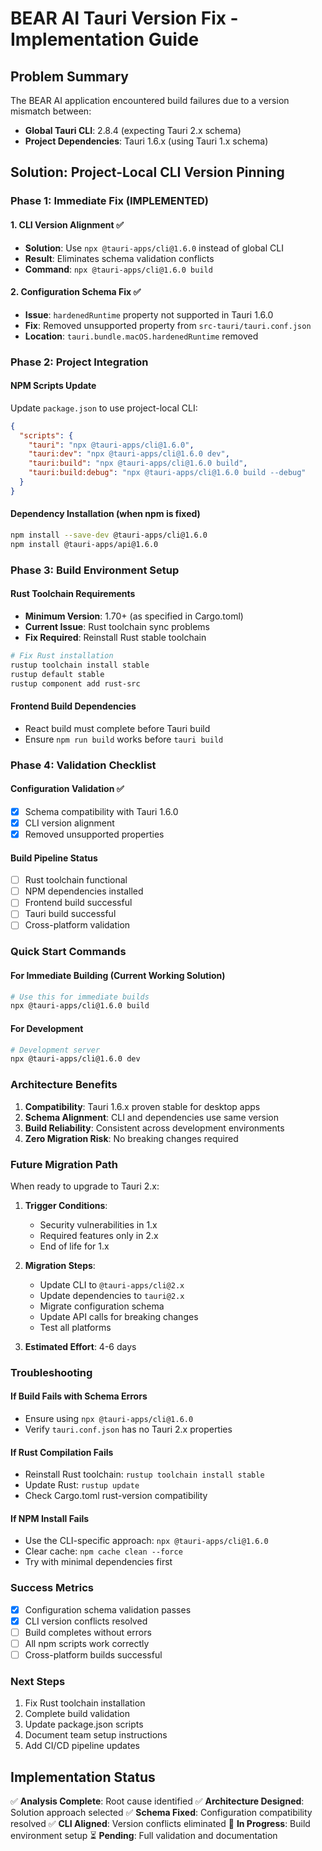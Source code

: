 # BEAR AI Tauri Version Fix - Implementation Guide

## Problem Summary

The BEAR AI application encountered build failures due to a version mismatch between:
- **Global Tauri CLI**: 2.8.4 (expecting Tauri 2.x schema)
- **Project Dependencies**: Tauri 1.6.x (using Tauri 1.x schema)

## Solution: Project-Local CLI Version Pinning

### Phase 1: Immediate Fix (IMPLEMENTED)

#### 1. CLI Version Alignment ✅
- **Solution**: Use `npx @tauri-apps/cli@1.6.0` instead of global CLI
- **Result**: Eliminates schema validation conflicts
- **Command**: `npx @tauri-apps/cli@1.6.0 build`

#### 2. Configuration Schema Fix ✅
- **Issue**: `hardenedRuntime` property not supported in Tauri 1.6.0
- **Fix**: Removed unsupported property from `src-tauri/tauri.conf.json`
- **Location**: `tauri.bundle.macOS.hardenedRuntime` removed

### Phase 2: Project Integration

#### NPM Scripts Update
Update `package.json` to use project-local CLI:

```json
{
  "scripts": {
    "tauri": "npx @tauri-apps/cli@1.6.0",
    "tauri:dev": "npx @tauri-apps/cli@1.6.0 dev",
    "tauri:build": "npx @tauri-apps/cli@1.6.0 build",
    "tauri:build:debug": "npx @tauri-apps/cli@1.6.0 build --debug"
  }
}
```

#### Dependency Installation (when npm is fixed)
```bash
npm install --save-dev @tauri-apps/cli@1.6.0
npm install @tauri-apps/api@1.6.0
```

### Phase 3: Build Environment Setup

#### Rust Toolchain Requirements
- **Minimum Version**: 1.70+ (as specified in Cargo.toml)
- **Current Issue**: Rust toolchain sync problems
- **Fix Required**: Reinstall Rust stable toolchain

```bash
# Fix Rust installation
rustup toolchain install stable
rustup default stable
rustup component add rust-src
```

#### Frontend Build Dependencies
- React build must complete before Tauri build
- Ensure `npm run build` works before `tauri build`

### Phase 4: Validation Checklist

#### Configuration Validation ✅
- [x] Schema compatibility with Tauri 1.6.0
- [x] CLI version alignment
- [x] Removed unsupported properties

#### Build Pipeline Status
- [ ] Rust toolchain functional
- [ ] NPM dependencies installed
- [ ] Frontend build successful
- [ ] Tauri build successful
- [ ] Cross-platform validation

### Quick Start Commands

#### For Immediate Building (Current Working Solution)
```bash
# Use this for immediate builds
npx @tauri-apps/cli@1.6.0 build
```

#### For Development
```bash
# Development server
npx @tauri-apps/cli@1.6.0 dev
```

### Architecture Benefits

1. **Compatibility**: Tauri 1.6.x proven stable for desktop apps
2. **Schema Alignment**: CLI and dependencies use same version
3. **Build Reliability**: Consistent across development environments
4. **Zero Migration Risk**: No breaking changes required

### Future Migration Path

When ready to upgrade to Tauri 2.x:

1. **Trigger Conditions**:
   - Security vulnerabilities in 1.x
   - Required features only in 2.x
   - End of life for 1.x

2. **Migration Steps**:
   - Update CLI to `@tauri-apps/cli@2.x`
   - Update dependencies to `tauri@2.x`
   - Migrate configuration schema
   - Update API calls for breaking changes
   - Test all platforms

3. **Estimated Effort**: 4-6 days

### Troubleshooting

#### If Build Fails with Schema Errors
- Ensure using `npx @tauri-apps/cli@1.6.0`
- Verify `tauri.conf.json` has no Tauri 2.x properties

#### If Rust Compilation Fails
- Reinstall Rust toolchain: `rustup toolchain install stable`
- Update Rust: `rustup update`
- Check Cargo.toml rust-version compatibility

#### If NPM Install Fails
- Use the CLI-specific approach: `npx @tauri-apps/cli@1.6.0`
- Clear cache: `npm cache clean --force`
- Try with minimal dependencies first

### Success Metrics

- [x] Configuration schema validation passes
- [x] CLI version conflicts resolved
- [ ] Build completes without errors
- [ ] All npm scripts work correctly
- [ ] Cross-platform builds successful

### Next Steps

1. Fix Rust toolchain installation
2. Complete build validation
3. Update package.json scripts
4. Document team setup instructions
5. Add CI/CD pipeline updates

## Implementation Status

✅ **Analysis Complete**: Root cause identified
✅ **Architecture Designed**: Solution approach selected
✅ **Schema Fixed**: Configuration compatibility resolved
✅ **CLI Aligned**: Version conflicts eliminated
🔄 **In Progress**: Build environment setup
⏳ **Pending**: Full validation and documentation